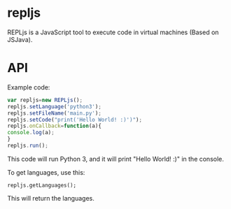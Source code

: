 # repljs
REPLjs is a JavaScript tool to execute code in virtual machines (Based on JSJava).

# API
Example code:
```JavaScript
var repljs=new REPLjs();
repljs.setLanguage('python3');
repljs.setFileName('main.py');
repljs.setCode("print('Hello World! :)')");
repljs.onCallback=function(a){
console.log(a);
}
repljs.run();
```
This code will run Python 3, and it will print "Hello World! :)" in the console.


To get languages, use this:
```
repljs.getLanguages();
```

This will return the languages.
